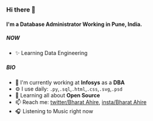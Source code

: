 ### Hi there 👋

#### I'm a Database Administrator Working in Pune, India.

##### NOW

- ✨ Learning Data Engineering 

##### BIO

- 🏢 I'm currently working at **Infosys** as a **DBA**
- ⚙️ I use daily: `.py`,`.sql`,`.html`,`.css`,`.svg`,`.psd`
- 🌱 Learning all about **Open Source**
- 📫 Reach me: [twitter/Bharat Ahire](https://twitter.com/Bharat_Ahire_19), [insta/Bharat Ahire](https://www.instagram.com/Bharat19_98/)
- 🎧 Listening to Music right now
